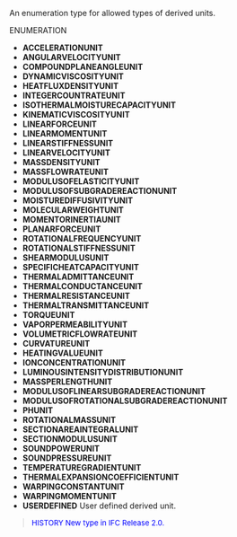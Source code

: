 ﻿An enumeration type for allowed types of derived units.

ENUMERATION

* **ACCELERATIONUNIT** 
* **ANGULARVELOCITYUNIT** 
* **COMPOUNDPLANEANGLEUNIT** 
* **DYNAMICVISCOSITYUNIT** 
* **HEATFLUXDENSITYUNIT** 
* **INTEGERCOUNTRATEUNIT** 
* **ISOTHERMALMOISTURECAPACITYUNIT** 
* **KINEMATICVISCOSITYUNIT** 
* **LINEARFORCEUNIT** 
* **LINEARMOMENTUNIT** 
* **LINEARSTIFFNESSUNIT** 
* **LINEARVELOCITYUNIT** 
* **MASSDENSITYUNIT** 
* **MASSFLOWRATEUNIT** 
* **MODULUSOFELASTICITYUNIT** 
* **MODULUSOFSUBGRADEREACTIONUNIT** 
* **MOISTUREDIFFUSIVITYUNIT** 
* **MOLECULARWEIGHTUNIT** 
* **MOMENTORINERTIAUNIT** 
* **PLANARFORCEUNIT** 
* **ROTATIONALFREQUENCYUNIT** 
* **ROTATIONALSTIFFNESSUNIT** 
* **SHEARMODULUSUNIT** 
* **SPECIFICHEATCAPACITYUNIT** 
* **THERMALADMITTANCEUNIT** 
* **THERMALCONDUCTANCEUNIT** 
* **THERMALRESISTANCEUNIT** 
* **THERMALTRANSMITTANCEUNIT** 
* **TORQUEUNIT** 
* **VAPORPERMEABILITYUNIT** 
* **VOLUMETRICFLOWRATEUNIT** 
* **CURVATUREUNIT** 
* **HEATINGVALUEUNIT**
* **IONCONCENTRATIONUNIT**
* **LUMINOUSINTENSITYDISTRIBUTIONUNIT** 
* **MASSPERLENGTHUNIT** 
* **MODULUSOFLINEARSUBGRADEREACTIONUNIT** 
* **MODULUSOFROTATIONALSUBGRADEREACTIONUNIT**
* **PHUNIT** 
* **ROTATIONALMASSUNIT** 
* **SECTIONAREAINTEGRALUNIT** 
* **SECTIONMODULUSUNIT** 
* **SOUNDPOWERUNIT** 
* **SOUNDPRESSUREUNIT** 
* **TEMPERATUREGRADIENTUNIT** 
* **THERMALEXPANSIONCOEFFICIENTUNIT** 
* **WARPINGCONSTANTUNIT** 
* **WARPINGMOMENTUNIT** 
* **USERDEFINED** User defined derived unit.

> <font size="-1" color="#0000FF">HISTORY New type in IFC
		Release 2.0. </font>